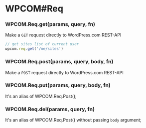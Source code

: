 
# WPCOM#Req

### WPCOM.Req.get(params, query, fn)

Make a `GET` request directly to WordPress.com REST-API

```js
// get sites list of current user
wpcom.req.get('/me/sites')
```

### WPCOM.Req.post(params, query, body, fn)

Make a `POST` request directly to WordPress.com REST-API


### WPCOM.Req.put(params, query, body, fn)

It's an alias of WPCOM.Req.Post();


### WPCOM.Req.del(params, query, fn)

It's an alias of WPCOM.Req.Post() without passing `body` argument;

